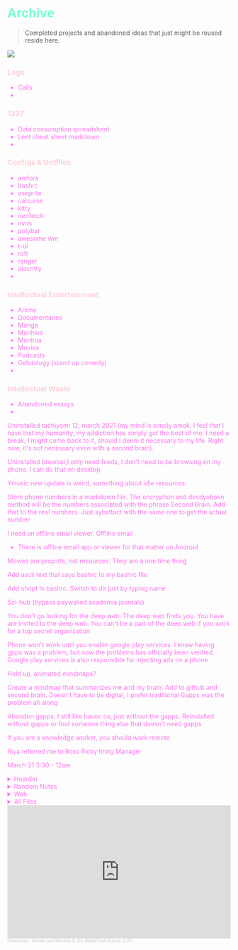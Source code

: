 # <span style='color:#74ffcb;'>Archive</span> 
> Completed projects and abandoned ideas that just might be reused reside here. 

![](https://external-preview.redd.it/vc2bekMIJXkYGkEytq6oNeSWIkpyIDQL9Nf9cOh9-uE.jpg?width=640&crop=smart&auto=webp&s=9e4fdfff0d0e8d5ea4172db362ec9e0a255f33be)

<span style='color:#ff74ee;'>

### <span style='color:#ffd1d8;'> Logs</span>
- Calls
- 
###  <span style='color:#ffd1d8;'> 1337</span> 
- Data consumption spreadsheet
- Leet cheat sheet markdown
- 
###  <span style='color:#ffd1d8;'> Configs & Dotfiles </span>
- amfora
- bashrc
- aseprite
- calcurse
- kitty
- neofetch
- nvim
- polybar
- awesome wm
- t-ui
- rofi
- ranger
- alacritty
- 
###  <span style='color:#ffd1d8;'> Intellectual Entertainment</span>
- Anime
- Documentaries
- Manga
- Manhwa
- Manhua
- Movies
- Podcasts
- Gelotology (stand up comedy)
- 
###  <span style='color:#ffd1d8;'> Intellectual Waste</span>
- Abandoned essays
- 
Uninstalled tachiyomi 12, march 2021 (my mind is simply amok, I feel that I have lost my humanity, my addiction has simply got the best of me. I need a break, I might come back to it, should I deem it necessary to my life. Right now, it's not necessary even with a second brain).

Uninstalled browser,I only need feeds, I don't need to be browsing on my phone. I can do that on desktop

Ymusic new update is weird, something about idle resources.

Store phone numbers in a markdown file. The encryption and devdyotiokn method will be the numbers associated with the phrase Second Brain. Add that to the real numbers. Just sybsttact with the same one to get the actual number

I need an offline email viewer. Offline email
- There is offline email app or viewer for that matter on Android

Movies are projcets, not resources. They are a one time thing

Add ascii text that says bashrc to my bashrc file

Add shopt In bashrc. Switch to dir just by typing name

Sci-hub (bypass paywalled academia journals)

You don't go looking for the deep web. The deep web finds you. You have are invited to the deep web. You can't be a part of the deep web if you work for a top secret organization

Phone won't work until you enable google play services. I knew having gpps was a problem, but now the problems has officially been verified. Google play services is also responsible for injecting ads on a phone

Hold up, animated mindmaps?


Create a mindmap that summarizes me and my brain. Add to github and second brain. Doesn't have to be digital, I prefer traditional
Gapps was the problem all along

Abandon gapps. I still like havoc os, just without the gapps. Reinstalled without gapps or find someone thing else that doesn't need gapps

If you are a knowledge worker, you should work remote

Riya referred me to Ross
Ricky hring Manager

March 21
3:30 - 12am

<details markdown='1'><summary>Hoarder</summary>


# Hoarder


![](https://cdna.artstation.com/p/assets/images/images/009/632/948/20180302205927/smaller_square/lazi-pam-ikfk-low.jpg?1520045968)
## Bookmarks

## Torrents

- Deluge, Flud Pro, Magnet Links, Transmission, qBittorent

## Webscraping

- Beautiful Soup
- Scrapy

## Certificates

- Alison
- Udacity
- Stepik
- TheGymnasium
- Soundtrap
[Soundtrap 1](https://drive.google.com/file/d/1fEZKWTKX5f0RSgYZ8XuRkRYMABPKpBE_/view?usp=sharing)
[Soundtrap 2](https://drive.google.com/file/d/19X7mWPnnVFC1JYSIw1zkl7JMDwSupVqj/view?usp=sharing)

- Sololearn
- Shaw Academy
- Odin Project
- Solo Learn
- Google DG
- FreeCode Camp
- Egghead
- Cursa
- Coursera
- Bitdegree 
[All Certs](https://www.bitdegree.org/user/33nano/certificates#)

- Solo Learn
- Udemy

[Love2D](https://udemy-certificate.s3.amazonaws.com/pdf/UC-52a45646-ed94-4ff8-9a3e-d38cf81575cc.pdf)
<img src="https://udemy-certificate.s3.amazonaws.com/image/UC-52a45646-ed94-4ff8-9a3e-d38cf81575cc.jpg">

[Go Programming](https://udemy-certificate.s3.amazonaws.com/pdf/UC-a65c53f0-c1ed-4e29-9473-56c699bd5434.pdf)
<img src="https://udemy-certificate.s3.amazonaws.com/image/UC-a65c53f0-c1ed-4e29-9473-56c699bd5434.jpg">

[Python 3](https://udemy-certificate.s3.amazonaws.com/pdf/UC-AD2ON837.pdf)
<img src="https://udemy-certificate.s3.amazonaws.com/image/UC-AD2ON837.jpg">

[Solidity](https://udemy-certificate.s3.amazonaws.com/pdf/UC-1c4197fa-f24d-47c2-9d1b-3414f827a94b.pdf)
<img src="https://udemy-certificate.s3.amazonaws.com/image/UC-1c4197fa-f24d-47c2-9d1b-3414f827a94b.jpg">

[Godot Game Engine](https://udemy-certificate.s3.amazonaws.com/pdf/UC-b952bfec-3698-4bcc-af0b-481e11a1a3c3.pdf)
<img src="https://udemy-certificate.s3.amazonaws.com/image/UC-b952bfec-3698-4bcc-af0b-481e11a1a3c3.jpg">

[Anime Studio Pro 11](https://udemy-certificate.s3.amazonaws.com/pdf/UC-GZLQK7A4.pdf)
<img src="https://udemy-certificate.s3.amazonaws.com/image/UC-GZLQK7A4.jpg">

[Manga Studio 5](https://udemy-certificate.s3.amazonaws.com/pdf/UC-QFQCZ0JD.pdf)
<img src="https://udemy-certificate.s3.amazonaws.com/image/UC-QFQCZ0JD.jpg">

[UI & UX Design](https://udemy-certificate.s3.amazonaws.com/pdf/UC-ff88295e-b09d-4c2d-9c86-acac8638d2a3.pdf)
<img src="https://udemy-certificate.s3.amazonaws.com/image/UC-ff88295e-b09d-4c2d-9c86-acac8638d2a3.jpg">

[Preprogramming](https://udemy-certificate.s3.amazonaws.com/pdf/UC-87a57dab-75d9-40e2-864c-ba90ecd1e1b8.pdf)
<img src="https://udemy-certificate.s3.amazonaws.com/image/UC-87a57dab-75d9-40e2-864c-ba90ecd1e1b8.jpg">

[REBT](https://udemy-certificate.s3.amazonaws.com/pdf/UC-QTWTJ7VA.pdf)
<img src="https://udemy-certificate.s3.amazonaws.com/image/UC-QTWTJ7VA.jpg">

[Figure Drawing Anatomy](https://udemy-certificate.s3.amazonaws.com/pdf/UC-RNTI28JA.pdf)
<img src="https://udemy-certificate.s3.amazonaws.com/image/UC-RNTI28JA.jpg">

[Music Theory](https://udemy-certificate.s3.amazonaws.com/pdf/UC-HX1Q2W4D.pdf)
<img src="https://udemy-certificate.s3.amazonaws.com/image/UC-HX1Q2W4D.jpg">

[Blender Creator](https://udemy-certificate.s3.amazonaws.com/pdf/UC-FMMSD648.pdf)
<img src="https://udemy-certificate.s3.amazonaws.com/image/UC-FMMSD648.jpg">

</details>

<details markdown='1'><summary>Random Notes</summary>

# Random Notes

![](https://cdna.artstation.com/p/assets/images/images/003/205/914/smaller_square/polina-kirillova-.jpg?1471031943)

dzala - dzenje (pit), mchengautuwa, katoto, hilltop primary school,
andrew mary nursery school, takulandirani primary school - now became shalom.
golden gate primary school - RIP principal matinga,  Wadya ntolilo, 

Breaking away from learned helplessness was a struggle, i was consumed and floating in the deep depths of fear. I was tirelessly applying for a jobs like the trained communist that i am from all those years of learning communism in school. Filling out html forms that required boolean responses, odd questions and absurd requirements. Only to be filtered out by an applicant tracking system, an entity that is not human. Only be greeted 2 weeks later or 2 months later with an automated responses that used the same language pattern, Unfortunately we have decided... Feeling hopeless and being underpaid by the plutonomic system that i find myself in, i decided enough was enough. Insanity is defined as doing the same thing over and over expecting things to be different. Only fools believe that a paper can capture their personality and talents. Only fools believe that a paper is signal that shall award them the life of their dreams. 

Killawhale3@



</details>

<details markdown='1'><summary>Web</summary>


░██╗░░░░░░░██╗███████╗██████╗░  ██████╗░███████╗██╗░░░██╗
░██║░░██╗░░██║██╔════╝██╔══██╗  ██╔══██╗██╔════╝██║░░░██║
░╚██╗████╗██╔╝█████╗░░██████╦╝  ██║░░██║█████╗░░╚██╗░██╔╝
░░████╔═████║░██╔══╝░░██╔══██╗  ██║░░██║██╔══╝░░░╚████╔╝░
░░╚██╔╝░╚██╔╝░███████╗██████╦╝  ██████╔╝███████╗░░╚██╔╝░░
░░░╚═╝░░░╚═╝░░╚══════╝╚═════╝░  ╚═════╝░╚══════╝░░░╚═╝░░░

![](https://cdnb.artstation.com/p/assets/images/images/003/235/367/20160817092820/smaller_square/duto-choi-hyochan-nurse-akali.jpg?1471444100)

# <span style='color:#17ffa8;'>Addons</span>
> Cheap ideas that could become a reality, if built.
- Asian Comic Scraper
- Calendar
- Citation Machine
- Email Signature
- Gamify
- Medical Journal Summarizer

# <span style='color:#17ffa8;'>  Bots </span>
> More ideas
- Bible Bot
- Chat Bot
- Cryptocurrency Bot
- Cryptography Bot
- Game Chat Bot
- Messenger Bot
- Polyglot Bot
- Puppeteer
- Selenium
- Sns Manager Bot
- Translation Bot
- Twitter Bot


# Email Signatures

<details><summary>1</summary>

<table border="0" cellspacing="0" cellpading="0" style="white-space:nowrap;width:440px!important;">
    <tr>
        <td style="white-space:nowrap;vertical-align:middle;width:113px"><img src="https://images.ujomusic.com/unsafe/260x260/https://ipfs.infura.io/ipfs/QmSanoBLRxEfCb2Qjnoy81HEVgW6edXpHB8kddcQyJKDdB" style="white-space:nowrap;border-right:1px solid #f1f1f1;padding-right: 12px;height: 100px"></td>
        <td style="white-space:nowrap;font-family:Helvetica, Arial;padding-left: 10px;font-size: 14px;vertical-align:middle;white-space:nowrap">
            <h1 style="white-space:nowrap;font-size:18px; color:#09c;line-height: 1;margin: 0 0 8px 0">Prince Kaizen Namwali</h1>
            <h2 style="white-space:nowrap;font-size:17px; color:#333;line-height: 1;margin: 0 0 8px 0;font-weight: 400;"> Lifelong Learner 🧠 Digital Nomad 💻 & Game Developer 🎮​ </h2>
            <p><details></p>
                <summary>⚡️ Connect with me</summary>
                
                <p><a href="https://www.linkedin.com/in/33nano/"><img src="https://img.shields.io/badge/-33nano-2a9d8f?style=flat-square&amp;logo=Linkedin&amp;logoColor=blue&amp;link=https://www.linkedin.com/in/33nano/" alt="Linkedin Badge"></a>  <a href="https://medium.com/@33n/global-facts-v3-0-40610340356"><img src="https://img.shields.io/badge/-@33n-f4a261?style=flat-square&amp;labelColor=000000&amp;logo=Medium&amp;link=https://medium.com/@33n/global-facts-v3-0-40610340356" alt="Medium Badge"></a>  <a href="mailto:33nano@pm.me"><img src="https://img.shields.io/badge/-33nano@pm.me-blue?style=flat-square&amp;logo=ProtonMail&amp;logoColor=ffb703&amp;link=mailto:33nano@pm.me" alt="ProtonMail Badge"></a>  <a href="https://www.dribbble.com/33nano"><img src="https://img.shields.io/badge/-33nano-ffb4a2?style=flat-square&amp;logo=dribbble&amp;logoColor=f72585&amp;link=https://www.dribbble.com/33nano" alt="Dribbble Badge"></a> <a href="https://www.twitter.com/Anno_denomini"><img src="https://img.shields.io/badge/-Anno_denomini-48cae4?style=flat-square&amp;logo=twitter&amp;logoColor=006d77&amp;link=https://www.twitter.com/Anno_denomini" alt="Twitter Badge"></a> <a href="https://ujomusic.com/portal/musicgroup/849"><img src="https://img.shields.io/badge/-33nano-orange?style=flat-square&amp;logo=soundcloud&amp;logoColor=3d405b&amp;link=https://ujomusic.com/portal/musicgroup/849" alt="Soundcloud Badge"></a> <a href="https://reddit.com/user/33nano"><img src="https://img.shields.io/badge/-33nano-06d6a0?style=flat-square&amp;logo=reddit&amp;logoColor=3a0ca3&amp;link=https://reddit.com/user/33nano" alt="Reddit Badge"></a>  <a href="https://stackoverflow.com/users/story/13772339"><img src="https://img.shields.io/badge/-33nano-eeef20?style=flat-square&amp;logo=stackoverflow&amp;logoColor=9a031e&amp;link=https://stackoverflow.com/users/story/13772339" alt="StackOverflow Badge"></a> 
                    <br>
                    <a href="https://disqus.com/by/33nano/"><img src="https://img.shields.io/badge/-33nano-ffb703?style=flat-square&amp;logo=disqus&amp;logoColor=f72585&amp;link=https://disqus.com/by/33nano/" alt="Disqus Badge"></a>  <a href="https://dev.to/33nano/billionar-dollar-app-ideas-5d6g"><img src="https://img.shields.io/badge/-33nano-774936?style=flat-square&amp;logo=dev.to&amp;logoColor=eddcd2&amp;link=https://dev.to/33nano/billionar-dollar-app-ideas-5d6g" alt="Dev Badge"></a>  <a href="https://www.artstation.com/tikiti_maji"><img src="https://img.shields.io/badge/-tikiti_maji-black?style=flat-square&amp;logo=artstation&amp;logoColor=e29578&amp;link=https://www.artstation.com/tikiti_maji" alt="Artstation Badge"></a>
                <a href="https://drive.google.com/drive/folders/1MFLoyW43VdA5XSIObUJNACc5XJ246CIO?usp=sharing"><img src="https://img.shields.io/badge/-33nano-cdb4db?style=flat-square&amp;logo=google-drive&amp;logoColor=6930c3&amp;link=https://drive.google.com/drive/folders/1MFLoyW43VdA5XSIObUJNACc5XJ246CIO?usp=sharing" alt="GoogleDrive Badge"></a>  <a href="https://gumroad.com/33nano"><img src="https://img.shields.io/badge/-33nano-ef476f?style=flat-square&amp;logo=gumroad&amp;logoColor=white&amp;link=" alt="Gumroad Badge"></a>  <a href="https://kitsu.io/users/33nano/library?media=manga"><img src="https://img.shields.io/badge/-33nano-red?style=flat-square&amp;logo=goodreads&amp;logoColor=white&amp;link=https://kitsu.io/users/33nano/library?media=manga" alt="Goodreads Badge"></a>  <a href="https://calendar.zoho.com/embed/9b0258233fc25be671fbbf01550932c23e6718f5fecf32d9af8e1ba5f6151562693b4d97c774b001ca56d80b468cdf5f"><img src="https://img.shields.io/badge/-33nano-22223b?style=flat-square&amp;logo=google-calendar&amp;logoColor=72efdd&amp;link=https://calendar.zoho.com/embed/9b0258233fc25be671fbbf01550932c23e6718f5fecf32d9af8e1ba5f6151562693b4d97c774b001ca56d80b468cdf5f" alt="GoogleCalendar Badge"></a> <a href="https://www.goodreads.com/review/list/99554176-prince-kaizen-namwali?ref=nav_mybooks"><img src="https://img.shields.io/badge/-33nano-d90429?style=flat-square&amp;logo=goodreads&amp;logoColor=ffb703&amp;link=https://www.goodreads.com/review/list/99554176?ref=nav_mybooks" alt="Goodreads Badge"></a>  <a href="https://33nano.itch.io/"><img src="https://img.shields.io/badge/-33nano-f5cb5c?style=flat-square&amp;logo=itch.io&amp;logoColor=f72585&amp;link=https://33nano.itch.io/" alt="Itch Badge"></a>  
                <br>
                <a href="https://peepeth.com/33nanoseconds"><img src="https://img.shields.io/badge/-33nano-2d00f7?style=flat-square&amp;logo=twitter&amp;logoColor=2ec4b6&amp;link=https://peepeth.com/33nanoseconds" alt="Peepeth Badge"></a>   <a href="https://www.publish0x.com/@33Nanosecods"><img src="https://img.shields.io/badge/-@33nano-6b705c?style=flat-square&amp;labelColor=55a630&amp;logo=Medium&amp;link=https://www.publish0x.com/@33Nanosecods" alt="Publish0x Badge"></a>   <a href="https://getpocket.com/@b26d1pjhT4cFRg29b6A2f94Ae8g7T19eWK7F74m70VBd75B9b5353NDPO63oX751"><img src="https://img.shields.io/badge/-33nano-7209b7?style=flat-square&amp;logo=pocket&amp;logoColor=a5a58d&amp;link=https://getpocket.com/@b26d1pjhT4cFRg29b6A2f94Ae8g7T19eWK7F74m70VBd75B9b5353NDPO63oX751" alt="Pocket Badge"></a> <a href="https://www.youtube.com/watch?v=3V7Y_THbstk"><img src="https://img.shields.io/badge/-33nano-f15bb5?style=flat-square&amp;logo=youtube&amp;logoColor=522e38&amp;link=https://www.youtube.com/watch?v=3V7Y_THbstk" alt="YouTube Badge"></a>  <a href="https://www.soundtrap.com/33nanoseconds"><img src="https://img.shields.io/badge/-33nano-555b6e?style=flat-square&amp;logo=bandlab&amp;logoColor=f9844a&amp;link=https://www.soundtrap.com/33nanoseconds" alt="Bandlab Badge"></a>  <a href="https://lmms.io/lsp/?action=browse&amp;user=33nanoseconds"><img src="https://img.shields.io/badge/-33nano-8ac926?style=flat-square&amp;logo=lmms&amp;logoColor=386641&amp;link=https://lmms.io/lsp/?action=browse&amp;user=33nanoseconds" alt="LMMS Badge"></a>  <a href="https://myanimelist.net/profile/33Nanoseconds"><img src="https://img.shields.io/badge/-33nano-2ec4b6?style=flat-square&amp;logo=crunchyroll&amp;logoColor=e56b6f&amp;link=https://myanimelist.net/profile/33Nanoseconds" alt="Crunchyroll Badge"></a>  <a href="https://addons.mozilla.org/en-US/firefox/collections/16069514/33nano/"><img src="https://img.shields.io/badge/-33nano-5f0f40?style=flat-square&amp;logo=firefox&amp;logoColor=ffb703&amp;link=https://addons.mozilla.org/en-US/firefox/collections/16069514/33nano/" alt="Firefox Badge"></a> 
                <br>
                <a href="https://gitlab.com/33nanoseconds"><img src="https://img.shields.io/badge/-33nano-b9375e?style=flat-square&amp;logo=gitlab&amp;logoColor=ffb703&amp;link=https://gitlab.com/33nanoseconds" alt="Gitlab Badge"></a>  <a href="https://angel.co/u/33nano"><img src="https://img.shields.io/badge/-33nano-52b788?style=flat-square&amp;logo=angellist&amp;logoColor=065a60&amp;link=https://angel.co/u/33nano" alt="Angel_list Badge"></a>  <a href="https://anilist.co/user/33nanoseconds/"><img src="https://img.shields.io/badge/-33nano-4d194d?style=flat-square&amp;logo=shikimori&amp;logoColor=6b705c&amp;link=https://anilist.co/user/33nanoseconds/" alt="Shikimori Badge"></a>
                <a href="https://steemit.com/@drqueef"><img src="https://img.shields.io/badge/-33nano-4d194d?style=flat-square&amp;logo=steemit&amp;logoColor=6b705c&amp;link=https://steemit.com/@drqueef" alt="Steemit Badge"></a> <a href="https://freecodecamp.org/kinky_therapist"><img src="https://img.shields.io/badge/-Kinky_Therapist-815839?style=flat-square&amp;logo=freecodecamp&amp;logoColor=white&amp;link=https://freecodecamp.org/kinky_therapist" alt="freeCodeCamp Badge"></a> <a href="https://www.bitdegree.org/user/33nano/profile"><img src="https://img.shields.io/badge/-33nano-011627?style=flat-square&amp;logo=udemy&amp;logoColor=adf7b6&amp;link=https://www.bitdegree.org/user/33nano/profile" alt="Udemy Badge"></a> <a href="https://spectrum.chat/users/33nano?tab=posts"><img src="https://img.shields.io/badge/-33nano-00c49a?style=flat-square&amp;logo=spectrum&amp;logoColor=white&amp;link=https://spectrum.chat/users/33nano?tab=posts" alt="Spectrum Badge"></a> <a href="https://www.instagram.com/anno_denomini/"><img src="https://img.shields.io/badge/-33nano-c9a227?style=flat-square&amp;logo=instagram&amp;logoColor=white&amp;link=https://www.instagram.com/anno_denomini/" alt="Instagram Badge"></a> 
                <br>
                <a href="https://unsplash.com/@33nano"><img src="https://img.shields.io/badge/-33nano-ce4257?style=flat-square&amp;logo=unsplash&amp;logoColor=white&amp;link=https://unsplash.com/@33nano" alt="Unsplash Badge"></a> <a href="https://www.pinterest.com/tikiti_maji/"><img src="https://img.shields.io/badge/-33nano-621708?style=flat-square&amp;logo=pinterest&amp;logoColor=583101&amp;link=https://www.pinterest.com/tikiti_maji/" alt="Pinterest Badge"></a> <a href="https://www.behance.net/drqueef"><img src="https://img.shields.io/badge/-33nano-abff4f?style=flat-square&amp;logo=behance&amp;logoColor=white&amp;link=https://www.behance.net/drqueef" alt="Behance Badge"></a> <a href="https://steamcommunity.com/id/33nano/"><img src="https://img.shields.io/badge/-33nano-007ea7?style=flat-square&amp;logo=steam&amp;logoColor=white&amp;link=https://steamcommunity.com/id/33nano/" alt="Steam Badge"></a> <a href="https://www.khanacademy.org/profile/palaestra/"><img src="https://img.shields.io/badge/-33nano-9381ff?style=flat-square&amp;logo=khan-academy&amp;logoColor=white&amp;link=https://www.khanacademy.org/profile/palaestra/" alt="KhanAcademy Badge"></a> <a href="https://www.duolingo.com/profile/33nano"><img src="https://img.shields.io/badge/-33nano-679436?style=flat-square&amp;logo=duolingo&amp;logoColor=white&amp;link=https://www.duolingo.com/profile/33nano" alt="Duolingo Badge"></a> <a href="https://mtm.masterthemainframe.com/profiles/c5b89ed8-4078-42c9-99fd-b158d0b679a9"><img src="https://img.shields.io/badge/-33nano-d90429?style=flat-square&amp;logo=ibm&amp;logoColor=white&amp;link=https://mtm.masterthemainframe.com/profiles/c5b89ed8-4078-42c9-99fd-b158d0b679a9" alt="IBM Badge"></a> <a href="mailto:33nano#8814"><img src="https://img.shields.io/badge/-33nano-blue?style=flat-square&amp;logo=discord&amp;logoColor=ffb703&amp;link=mailto:33nano#8814" alt="Discord Badge"></a> 
                <a href="https://www.google.com/maps/contrib/113851627115651293452/photos/@31.480384,-101.1760718,7z/data=!3m1!4b1!4m3!8m2!3m1!1e1"><img src="https://img.shields.io/badge/-33nano-2a9d8f?style=flat-square&amp;logo=google-maps&amp;logoColor=blue&amp;link=https://www.google.com/maps/contrib/113851627115651293452/photos/@31.480384,-101.1760718,7z/data=!3m1!4b1!4m3!8m2!3m1!1e1" alt="Google Maps Badge"></a> 
                <br>
                <a href="https://scholar.google.com/scholar?scilib=1&amp;hl=en"><img src="https://img.shields.io/badge/-33nano-f6bd60?style=flat-square&amp;logo=google-scholar&amp;logoColor=white&amp;link=https://scholar.google.com/scholar?scilib=1&amp;hl=en" alt="Google Scholar Badge"></a>  <a href="https://www.mendeley.com/profiles/exiled-afropolitan/"><img src="https://img.shields.io/badge/-33nano-a44a3f?style=flat-square&amp;logo=mendeley&amp;logoColor=5f0f40&amp;link=https://www.mendeley.com/profiles/exiled-afropolitan/" alt="Mendeley Badge"></a>  <a href="https://independent.academia.edu/ExiledAfropolitan"><img src="https://img.shields.io/badge/-33nano-f72585?style=flat-square&amp;logo=academia&amp;logoColor=white&amp;link=https://independent.academia.edu/ExiledAfropolitan" alt="Academia Badge"></a>  <a href="https://k00.fr/zgfu2v7d"><img src="https://img.shields.io/badge/-33nano-b2967d?style=flat-square&amp;logo=dropbox&amp;logoColor=white&amp;link=https://k00.fr/zgfu2v7d" alt="Koofr Badge"></a>  <a href="https://1drv.ms/u/s!AoaOSp_nfaRAiCfbAAoX_SWUz4rz?e=vZFDbV"><img src="https://img.shields.io/badge/-33nano-065a60?style=flat-square&amp;logo=microsoft-onedrive&amp;logoColor=f9844a&amp;link=https://1drv.ms/u/s!AoaOSp_nfaRAiCfbAAoX_SWUz4rz?e=vZFDbV" alt="OneDrive Badge"></a> <a href="https://mega.nz/folder/HQsCED5A#3ZVujnj8s2ibfMrANu63Lw"><img src="https://img.shields.io/badge/-33nano-ef233c?style=flat-square&amp;logo=mega&amp;logoColor=dddf00&amp;link=https://mega.nz/folder/HQsCED5A#3ZVujnj8s2ibfMrANu63Lw" alt="Mega Badge"></a>  <a href="https://exercism.io/profiles/33nano"><img src="https://img.shields.io/badge/-33nano-a1c181?style=flat-square&amp;logo=exercism&amp;logoColor=white&amp;link=https://exercism.io/profiles/33nano" alt="Exercism Badge"></a>  <a href="https://www.amazon.com/33-Nanoseconds/e/B084JQRHLX?ref=sr_ntt_srch_lnk_2&amp;qid=1605490839&amp;sr=1-2"><img src="https://img.shields.io/badge/-33nano-b21e35?style=flat-square&amp;logo=amazon&amp;logoColor=e574bc&amp;link=https://www.amazon.com/33-Nanoseconds/e/B084JQRHLX?ref=sr_ntt_srch_lnk_2&amp;qid=1605490839&amp;sr=1-2" alt="Amazon Badge"></a> <a href="https://play.google.com/store/books/author?id=33+Nanoseconds"><img src="https://img.shields.io/badge/-33nano-eb5e28?style=flat-square&amp;logo=google-keep&amp;logoColor=a5a58d&amp;link=https://play.google.com/store/books/author?id=33+Nanoseconds" alt="Google Play Books Badge"></a> 
                <br>
                <a href="https://www.codingame.com/profile/aedc4b70ef8de7850063e0b23ebcd76c2670393"><img src="https://img.shields.io/badge/-33nano-001233?style=flat-square&amp;logo=codeigniter&amp;logoColor=dc2f02&amp;link=https://www.codingame.com/profile/aedc4b70ef8de7850063e0b23ebcd76c2670393" alt="Codeigniter Badge"></a> <a href="https://github.com/33nano"><img src="https://img.shields.io/badge/-33nano-679436?style=flat-square&amp;logo=github&amp;logoColor=white&amp;link=https://github.com/33nano" alt="Github Badge"></a></p>
                <p></details></p>
                <p>​</p>
                <p>​</p>
                <p>​</p>
        </td>
    </tr>
</table>



<!-- <p> <details></p>
<summary>⚡️ Connect with me</summary>

<p><a href="https://www.linkedin.com/in/33nano/"><img src="https://img.shields.io/badge/-33nano-2a9d8f?style=flat-square&amp;logo=Linkedin&amp;logoColor=blue&amp;link=https://www.linkedin.com/in/33nano/" alt="Linkedin Badge"></a>  <a href="https://medium.com/@33n/global-facts-v3-0-40610340356"><img src="https://img.shields.io/badge/-@33n-f4a261?style=flat-square&amp;labelColor=000000&amp;logo=Medium&amp;link=https://medium.com/@33n/global-facts-v3-0-40610340356" alt="Medium Badge"></a>  <a href="mailto:33nano@pm.me"><img src="https://img.shields.io/badge/-33nano@pm.me-blue?style=flat-square&amp;logo=ProtonMail&amp;logoColor=ffb703&amp;link=mailto:33nano@pm.me" alt="ProtonMail Badge"></a>  <a href="https://www.dribbble.com/33nano"><img src="https://img.shields.io/badge/-33nano-ffb4a2?style=flat-square&amp;logo=dribbble&amp;logoColor=f72585&amp;link=https://www.dribbble.com/33nano" alt="Dribbble Badge"></a> <a href="https://www.twitter.com/Anno_denomini"><img src="https://img.shields.io/badge/-Anno_denomini-48cae4?style=flat-square&amp;logo=twitter&amp;logoColor=006d77&amp;link=https://www.twitter.com/Anno_denomini" alt="Twitter Badge"></a> <a href="https://ujomusic.com/portal/musicgroup/849"><img src="https://img.shields.io/badge/-33nano-orange?style=flat-square&amp;logo=soundcloud&amp;logoColor=3d405b&amp;link=https://ujomusic.com/portal/musicgroup/849" alt="Soundcloud Badge"></a> <a href="https://reddit.com/user/33nano"><img src="https://img.shields.io/badge/-33nano-06d6a0?style=flat-square&amp;logo=reddit&amp;logoColor=3a0ca3&amp;link=https://reddit.com/user/33nano" alt="Reddit Badge"></a>  <a href="https://stackoverflow.com/users/story/13772339"><img src="https://img.shields.io/badge/-33nano-eeef20?style=flat-square&amp;logo=stackoverflow&amp;logoColor=9a031e&amp;link=https://stackoverflow.com/users/story/13772339" alt="StackOverflow Badge"></a> <a href="https://disqus.com/by/33nano/"><img src="https://img.shields.io/badge/-33nano-ffb703?style=flat-square&amp;logo=disqus&amp;logoColor=f72585&amp;link=https://disqus.com/by/33nano/" alt="Disqus Badge"></a>  <a href="https://dev.to/33nano/billionar-dollar-app-ideas-5d6g"><img src="https://img.shields.io/badge/-33nano-774936?style=flat-square&amp;logo=dev.to&amp;logoColor=eddcd2&amp;link=https://dev.to/33nano/billionar-dollar-app-ideas-5d6g" alt="Dev Badge"></a>  <a href="https://www.artstation.com/tikiti_maji"><img src="https://img.shields.io/badge/-tikiti_maji-black?style=flat-square&amp;logo=artstation&amp;logoColor=e29578&amp;link=https://www.artstation.com/tikiti_maji" alt="Artstation Badge"></a>
<a href="https://drive.google.com/drive/folders/1MFLoyW43VdA5XSIObUJNACc5XJ246CIO?usp=sharing"><img src="https://img.shields.io/badge/-33nano-cdb4db?style=flat-square&amp;logo=google-drive&amp;logoColor=6930c3&amp;link=https://drive.google.com/drive/folders/1MFLoyW43VdA5XSIObUJNACc5XJ246CIO?usp=sharing" alt="GoogleDrive Badge"></a>  <a href="https://gumroad.com/33nano"><img src="https://img.shields.io/badge/-33nano-ef476f?style=flat-square&amp;logo=gumroad&amp;logoColor=white&amp;link=" alt="Gumroad Badge"></a>  <a href="https://kitsu.io/users/33nano/library?media=manga"><img src="https://img.shields.io/badge/-33nano-red?style=flat-square&amp;logo=goodreads&amp;logoColor=white&amp;link=https://kitsu.io/users/33nano/library?media=manga" alt="Goodreads Badge"></a>  <a href="https://calendar.zoho.com/embed/9b0258233fc25be671fbbf01550932c23e6718f5fecf32d9af8e1ba5f6151562693b4d97c774b001ca56d80b468cdf5f"><img src="https://img.shields.io/badge/-33nano-22223b?style=flat-square&amp;logo=google-calendar&amp;logoColor=72efdd&amp;link=https://calendar.zoho.com/embed/9b0258233fc25be671fbbf01550932c23e6718f5fecf32d9af8e1ba5f6151562693b4d97c774b001ca56d80b468cdf5f" alt="GoogleCalendar Badge"></a> <a href="https://www.goodreads.com/review/list/99554176-prince-kaizen-namwali?ref=nav_mybooks"><img src="https://img.shields.io/badge/-33nano-d90429?style=flat-square&amp;logo=goodreads&amp;logoColor=ffb703&amp;link=https://www.goodreads.com/review/list/99554176?ref=nav_mybooks" alt="Goodreads Badge"></a>  <a href="https://33nano.itch.io/"><img src="https://img.shields.io/badge/-33nano-f5cb5c?style=flat-square&amp;logo=itch.io&amp;logoColor=f72585&amp;link=https://33nano.itch.io/" alt="Itch Badge"></a>  <a href="https://peepeth.com/33nanoseconds"><img src="https://img.shields.io/badge/-33nano-2d00f7?style=flat-square&amp;logo=twitter&amp;logoColor=2ec4b6&amp;link=https://peepeth.com/33nanoseconds" alt="Peepeth Badge"></a>   <a href="https://www.publish0x.com/@33Nanosecods"><img src="https://img.shields.io/badge/-@33nano-6b705c?style=flat-square&amp;labelColor=55a630&amp;logo=Medium&amp;link=https://www.publish0x.com/@33Nanosecods" alt="Publish0x Badge"></a>   <a href="https://getpocket.com/@b26d1pjhT4cFRg29b6A2f94Ae8g7T19eWK7F74m70VBd75B9b5353NDPO63oX751"><img src="https://img.shields.io/badge/-33nano-7209b7?style=flat-square&amp;logo=pocket&amp;logoColor=a5a58d&amp;link=https://getpocket.com/@b26d1pjhT4cFRg29b6A2f94Ae8g7T19eWK7F74m70VBd75B9b5353NDPO63oX751" alt="Pocket Badge"></a> <a href="https://www.youtube.com/watch?v=3V7Y_THbstk"><img src="https://img.shields.io/badge/-33nano-f15bb5?style=flat-square&amp;logo=youtube&amp;logoColor=522e38&amp;link=https://www.youtube.com/watch?v=3V7Y_THbstk" alt="YouTube Badge"></a>  <a href="https://www.soundtrap.com/33nanoseconds"><img src="https://img.shields.io/badge/-33nano-555b6e?style=flat-square&amp;logo=bandlab&amp;logoColor=f9844a&amp;link=https://www.soundtrap.com/33nanoseconds" alt="Bandlab Badge"></a>  <a href="https://lmms.io/lsp/?action=browse&amp;user=33nanoseconds"><img src="https://img.shields.io/badge/-33nano-8ac926?style=flat-square&amp;logo=lmms&amp;logoColor=386641&amp;link=https://lmms.io/lsp/?action=browse&amp;user=33nanoseconds" alt="LMMS Badge"></a>  <a href="https://myanimelist.net/profile/33Nanoseconds"><img src="https://img.shields.io/badge/-33nano-2ec4b6?style=flat-square&amp;logo=crunchyroll&amp;logoColor=e56b6f&amp;link=https://myanimelist.net/profile/33Nanoseconds" alt="Crunchyroll Badge"></a>  <a href="https://addons.mozilla.org/en-US/firefox/collections/16069514/33nano/"><img src="https://img.shields.io/badge/-33nano-5f0f40?style=flat-square&amp;logo=firefox&amp;logoColor=ffb703&amp;link=https://addons.mozilla.org/en-US/firefox/collections/16069514/33nano/" alt="Firefox Badge"></a> 

<a href="https://gitlab.com/33nanoseconds"><img src="https://img.shields.io/badge/-33nano-b9375e?style=flat-square&amp;logo=gitlab&amp;logoColor=ffb703&amp;link=https://gitlab.com/33nanoseconds" alt="Gitlab Badge"></a>  <a href="https://angel.co/u/33nano"><img src="https://img.shields.io/badge/-33nano-52b788?style=flat-square&amp;logo=angellist&amp;logoColor=065a60&amp;link=https://angel.co/u/33nano" alt="Angel_list Badge"></a>  <a href="https://anilist.co/user/33nanoseconds/"><img src="https://img.shields.io/badge/-33nano-4d194d?style=flat-square&amp;logo=shikimori&amp;logoColor=6b705c&amp;link=https://anilist.co/user/33nanoseconds/" alt="Shikimori Badge"></a>
<a href="https://steemit.com/@drqueef"><img src="https://img.shields.io/badge/-33nano-4d194d?style=flat-square&amp;logo=steemit&amp;logoColor=6b705c&amp;link=https://steemit.com/@drqueef" alt="Steemit Badge"></a> <a href="https://freecodecamp.org/kinky_therapist"><img src="https://img.shields.io/badge/-Kinky_Therapist-815839?style=flat-square&amp;logo=freecodecamp&amp;logoColor=white&amp;link=https://freecodecamp.org/kinky_therapist" alt="freeCodeCamp Badge"></a> <a href="https://www.bitdegree.org/user/33nano/profile"><img src="https://img.shields.io/badge/-33nano-011627?style=flat-square&amp;logo=udemy&amp;logoColor=adf7b6&amp;link=https://www.bitdegree.org/user/33nano/profile" alt="Udemy Badge"></a> <a href="https://spectrum.chat/users/33nano?tab=posts"><img src="https://img.shields.io/badge/-33nano-00c49a?style=flat-square&amp;logo=spectrum&amp;logoColor=white&amp;link=https://spectrum.chat/users/33nano?tab=posts" alt="Spectrum Badge"></a> <a href="https://www.instagram.com/anno_denomini/"><img src="https://img.shields.io/badge/-33nano-c9a227?style=flat-square&amp;logo=instagram&amp;logoColor=white&amp;link=https://www.instagram.com/anno_denomini/" alt="Instagram Badge"></a> <a href="https://unsplash.com/@33nano"><img src="https://img.shields.io/badge/-33nano-ce4257?style=flat-square&amp;logo=unsplash&amp;logoColor=white&amp;link=https://unsplash.com/@33nano" alt="Unsplash Badge"></a> <a href="https://www.pinterest.com/tikiti_maji/"><img src="https://img.shields.io/badge/-33nano-621708?style=flat-square&amp;logo=pinterest&amp;logoColor=583101&amp;link=https://www.pinterest.com/tikiti_maji/" alt="Pinterest Badge"></a> <a href="https://www.behance.net/drqueef"><img src="https://img.shields.io/badge/-33nano-abff4f?style=flat-square&amp;logo=behance&amp;logoColor=white&amp;link=https://www.behance.net/drqueef" alt="Behance Badge"></a> <a href="https://steamcommunity.com/id/33nano/"><img src="https://img.shields.io/badge/-33nano-007ea7?style=flat-square&amp;logo=steam&amp;logoColor=white&amp;link=https://steamcommunity.com/id/33nano/" alt="Steam Badge"></a> <a href="https://www.khanacademy.org/profile/palaestra/"><img src="https://img.shields.io/badge/-33nano-9381ff?style=flat-square&amp;logo=khan-academy&amp;logoColor=white&amp;link=https://www.khanacademy.org/profile/palaestra/" alt="KhanAcademy Badge"></a> <a href="https://www.duolingo.com/profile/33nano"><img src="https://img.shields.io/badge/-33nano-679436?style=flat-square&amp;logo=duolingo&amp;logoColor=white&amp;link=https://www.duolingo.com/profile/33nano" alt="Duolingo Badge"></a> <a href="https://mtm.masterthemainframe.com/profiles/c5b89ed8-4078-42c9-99fd-b158d0b679a9"><img src="https://img.shields.io/badge/-33nano-d90429?style=flat-square&amp;logo=ibm&amp;logoColor=white&amp;link=https://mtm.masterthemainframe.com/profiles/c5b89ed8-4078-42c9-99fd-b158d0b679a9" alt="IBM Badge"></a> <a href="mailto:33nano#8814"><img src="https://img.shields.io/badge/-33nano-blue?style=flat-square&amp;logo=discord&amp;logoColor=ffb703&amp;link=mailto:33nano#8814" alt="Discord Badge"></a> 
<a href="https://www.google.com/maps/contrib/113851627115651293452/photos/@31.480384,-101.1760718,7z/data=!3m1!4b1!4m3!8m2!3m1!1e1"><img src="https://img.shields.io/badge/-33nano-2a9d8f?style=flat-square&amp;logo=google-maps&amp;logoColor=blue&amp;link=https://www.google.com/maps/contrib/113851627115651293452/photos/@31.480384,-101.1760718,7z/data=!3m1!4b1!4m3!8m2!3m1!1e1" alt="Google Maps Badge"></a> <a href="https://scholar.google.com/scholar?scilib=1&amp;hl=en"><img src="https://img.shields.io/badge/-33nano-f6bd60?style=flat-square&amp;logo=google-scholar&amp;logoColor=white&amp;link=https://scholar.google.com/scholar?scilib=1&amp;hl=en" alt="Google Scholar Badge"></a>  <a href="https://www.mendeley.com/profiles/exiled-afropolitan/"><img src="https://img.shields.io/badge/-33nano-a44a3f?style=flat-square&amp;logo=mendeley&amp;logoColor=5f0f40&amp;link=https://www.mendeley.com/profiles/exiled-afropolitan/" alt="Mendeley Badge"></a>  <a href="https://independent.academia.edu/ExiledAfropolitan"><img src="https://img.shields.io/badge/-33nano-f72585?style=flat-square&amp;logo=academia&amp;logoColor=white&amp;link=https://independent.academia.edu/ExiledAfropolitan" alt="Academia Badge"></a>  <a href="https://k00.fr/zgfu2v7d"><img src="https://img.shields.io/badge/-33nano-b2967d?style=flat-square&amp;logo=dropbox&amp;logoColor=white&amp;link=https://k00.fr/zgfu2v7d" alt="Koofr Badge"></a>  <a href="https://1drv.ms/u/s!AoaOSp_nfaRAiCfbAAoX_SWUz4rz?e=vZFDbV"><img src="https://img.shields.io/badge/-33nano-065a60?style=flat-square&amp;logo=microsoft-onedrive&amp;logoColor=f9844a&amp;link=https://1drv.ms/u/s!AoaOSp_nfaRAiCfbAAoX_SWUz4rz?e=vZFDbV" alt="OneDrive Badge"></a> <a href="https://mega.nz/folder/HQsCED5A#3ZVujnj8s2ibfMrANu63Lw"><img src="https://img.shields.io/badge/-33nano-ef233c?style=flat-square&amp;logo=mega&amp;logoColor=dddf00&amp;link=https://mega.nz/folder/HQsCED5A#3ZVujnj8s2ibfMrANu63Lw" alt="Mega Badge"></a>  <a href="https://exercism.io/profiles/33nano"><img src="https://img.shields.io/badge/-33nano-a1c181?style=flat-square&amp;logo=exercism&amp;logoColor=white&amp;link=https://exercism.io/profiles/33nano" alt="Exercism Badge"></a>  <a href="https://www.amazon.com/33-Nanoseconds/e/B084JQRHLX?ref=sr_ntt_srch_lnk_2&amp;qid=1605490839&amp;sr=1-2"><img src="https://img.shields.io/badge/-33nano-b21e35?style=flat-square&amp;logo=amazon&amp;logoColor=e574bc&amp;link=https://www.amazon.com/33-Nanoseconds/e/B084JQRHLX?ref=sr_ntt_srch_lnk_2&amp;qid=1605490839&amp;sr=1-2" alt="Amazon Badge"></a> <a href="https://play.google.com/store/books/author?id=33+Nanoseconds"><img src="https://img.shields.io/badge/-33nano-eb5e28?style=flat-square&amp;logo=google-keep&amp;logoColor=a5a58d&amp;link=https://play.google.com/store/books/author?id=33+Nanoseconds" alt="Google Play Books Badge"></a>  <a href="https://www.codingame.com/profile/aedc4b70ef8de7850063e0b23ebcd76c2670393"><img src="https://img.shields.io/badge/-33nano-001233?style=flat-square&amp;logo=codeigniter&amp;logoColor=dc2f02&amp;link=https://www.codingame.com/profile/aedc4b70ef8de7850063e0b23ebcd76c2670393" alt="Codeigniter Badge"></a> <a href="https://github.com/33nano"><img src="https://img.shields.io/badge/-33nano-679436?style=flat-square&amp;logo=github&amp;logoColor=white&amp;link=https://github.com/33nano" alt="Github Badge"></a></p>
<p></details></p>
<p>​</p>
<p>​</p>
<p>​</p>
-->
<!-- this is the original file unfixed-->

</details>

# Frameworks

- [Dart2JS](https://dart.dev/tools/dart2js)
- [CoffeeScript](https://coffeescript.org/)
- [Boostrap Studio](https://bootstrapstudio.io/)
- [Bulma CSS](https://bulma.io/)
- [Foundation CSS](https://get.foundation/)
- [Tailwind CSS](https://tailwindcss.com/)
- [Angular JS](https://angular.io/)
- [Electron JS](https://www.electronjs.org/)
- [Node JS](https://nodejs.org/)
- [React JS](https://reactjs.org/)

# Hosting

- DIY Hosting
- Subdomain (netlify.app .bss.design  .github.io  )
- Github Pages (Free)
- IPFS (Unstoppable Domains,)

# NoCode

- [Webflow](https://webflow.com/)

# Redesign

- Aseprite
- Blender Cloud
- Caputron
- Distrowatch
- Kitsu
- LinkedIn
- Pixiv
- Khan Academy
- Privacy Tools
- Publish0x
- Quora
- Robots TXT
- Udemy
- VCV Rack

# Static

- [Hugo](https://gohugo.io/)
- [Jekyll](https://jekyllrb.com/)
- [VuePress](https://vuepress.vuejs.org/)

</details>

<details markdown='1'><summary>All Files</summary>

# File Formats

![](https://cdnb.artstation.com/p/assets/images/images/027/414/925/20200606135132/smaller_square/claudya-schmidt-weare.jpg?1591469492)
 
  - [Pixelorama](https://orama-interactive.itch.io/pixelorama) =	.pxo
- [Rive 2 App](https://rive.app/) =	.riv
- [Gravit Designer](https://www.designer.io/en/) =	.gvdesign
- [Multi](https://en.wikipedia.org/wiki/Scalable_Vector_Graphics) =	.svg
- [VCV Rack](vcvrack.com/) =	.vcv
- [LMMS](lmms.io/)	= .mmpz
- [FL Studio Mobile](https://www.image-line.com/) =	.flm
- [Figma](https://www.figma.com/)	= .fig
- [Bootstrap Studio](https://bootstrapstudio.io/) =	.bsdesign
- [Audacity](https://www.audacityteam.org/)	= .aup
- [Magicavoxel](https://ephtracy.github.io/) =	.vox
- eBooks	= .epub
- Markdown	= .md
- [7Zip](https://www.7-zip.org/)	= .7z
- Midi	= .mid
- [Blender](https://www.blender.org/) =	.blend
- [Gimp](https://www.gimp.org/)	= .xcf
- [Helm VST](https://tytel.org/helm/) =	.helm
- Soundfont =	.sf2
- Video =	.mp4 (h.265)
- Image	= .png
- [Debian](https://www.debian.org/index.html)	= .deb
- [Red Hat](https://www.redhat.com/)	= .rpm
- [Arch Linux](https://archlinux.org/) =	.aur
- [Windows](https://www.microsoft.com/en-us/windows) =	.paf, .exe,  .msi
- [Mac OS](https://www.apple.com/)	= .dmg,  .pkg
- Linux Cross Platform	= .appimage, .flatpak, .snap
- [Godot](https://godotengine.org/)	= .PCK
- Word Doc	= .odt
- Spreadsheet =	.ods
- [Android](https://www.android.com/)	= .apk
- iOS =	.ipa
- Calendar =	.ics
- [Krita](https://krita.org/)	 = .kra
- [Aseprite](https://www.aseprite.org/)	= .ase, .aseprite
- [Opentoonz](https://opentoonz.github.io/e/)	= .tnz
- [My Paint](http://mypaint.org/)	= .scrap
- [Pencil 2D](https://www.pencil2d.org/)	= .pcl, .pclx
- High Dynamic Resonance Image =	.hdri
- [Piskel](https://www.piskelapp.com/) =	.piskel
- [Ayoa Mind Map](https://www.ayoa.com/) =	.imx
- [Ntrack Studio 9 Mobile](https://ntrack.com/) =	.sng
- [Audio Evolution Mobile](https://extreamsd.com/)	.prj
- [Infinite Painter](https://www.infinitestudio.art/painter.php) =	.pntr
- [Invision Studio](https://www.invisionapp.com/studio)	= .studio
- [Love2D](https://www.love2d.org/) 	= .love
- [Laigter](https://azagaya.itch.io/laigter)	= .laigter
- [Qubicle](https://www.getqubicle.com/)	= .qb
- [Pixel Studio](https://play.google.com/store/apps/details?id=com.PixelStudio)	= .psp, .psx
- [Storyboarder](https://wonderunit.com/storyboarder/) =	.storyboarder


</details>

</span>

<!-- Prince Kaizen Namwali -->

<iframe width="100%" height="300" scrolling="no" frameborder="no" allow="autoplay" src="https://w.soundcloud.com/player/?url=https%3A//api.soundcloud.com/tracks/378423419&color=%23ff5500&auto_play=false&hide_related=false&show_comments=true&show_user=true&show_reposts=false&show_teaser=true&visual=true"></iframe><div style="font-size: 10px; color: #cccccc;line-break: anywhere;word-break: normal;overflow: hidden;white-space: nowrap;text-overflow: ellipsis; font-family: Interstate,Lucida Grande,Lucida Sans Unicode,Lucida Sans,Garuda,Verdana,Tahoma,sans-serif;font-weight: 100;"><a href="https://soundcloud.com/dobermanwy" title="Doberman" target="_blank" style="color: #cccccc; text-decoration: none;">Doberman</a> · <a href="https://soundcloud.com/dobermanwy/morals-and-mantras" title="Morals and Mantras ft. DJ JabbaThaKut(prod. ExP)" target="_blank" style="color: #cccccc; text-decoration: none;">Morals and Mantras ft. DJ JabbaThaKut(prod. ExP)</a></div>
